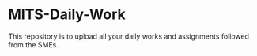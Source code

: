 # MITS-Daily-Work
This repository is to upload all your daily works and assignments followed from the SMEs.

